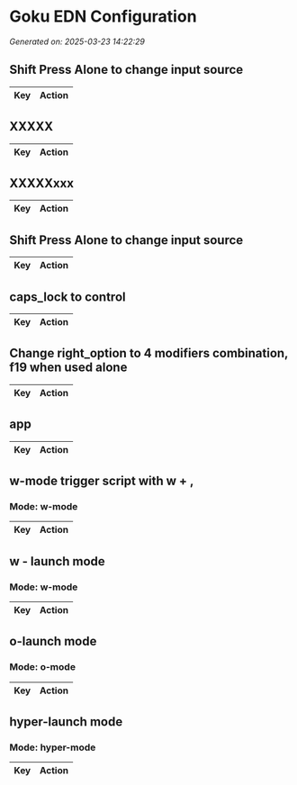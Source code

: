 # Goku EDN Configuration

*Generated on: 2025-03-23 14:22:29*


## Shift Press Alone to change input source

| Key | Action |
|-----|---------|

## XXXXX

| Key | Action |
|-----|---------|

## XXXXXxxx

| Key | Action |
|-----|---------|

## Shift Press Alone to change input source

| Key | Action |
|-----|---------|

## caps_lock to control

| Key | Action |
|-----|---------|

## Change right_option to 4 modifiers combination, f19 when used alone

| Key | Action |
|-----|---------|

## app

| Key | Action |
|-----|---------|

## w-mode trigger script with w + ,

### Mode: w-mode

| Key | Action |
|-----|---------|

## w - launch mode

### Mode: w-mode

| Key | Action |
|-----|---------|

## o-launch mode

### Mode: o-mode

| Key | Action |
|-----|---------|

## hyper-launch mode

### Mode: hyper-mode

| Key | Action |
|-----|---------|